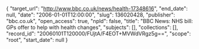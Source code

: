 {
  "target_url": "http://www.bbc.co.uk/news/health-17348616", 
  "end_date": null, 
  "date": "2006-01-01T12:00:00", 
  "slug": 136020428, 
  "publisher": "bbc.co.uk", 
  "open_access": true, 
  "npld": false, 
  "title": "BBC News: NHS bill: GPs offer to help with health changes", 
  "subjects": [], 
  "collections": [], 
  "record_id": "20060101T120000/FUjtA/F4EOT+MVWdVRgz5g==", 
  "scope": "root", 
  "start_date": null
}

